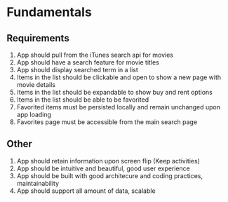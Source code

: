 # Fundamentals
## Requirements
1. App should pull from the iTunes search api for movies
2. App should have a search feature for movie titles
3. App should display searched term in a list
4. Items in the list should be clickable and open to show a new page with movie details
5. Items in the list should be expandable to show buy and rent options
6. Items in the list should be able to be favorited
7. Favorited items must be persisted locally and remain unchanged upon app loading
8. Favorites page must be accessible from the main search page

## Other
1. App should retain information upon screen flip (Keep activities)
2. App should be intuitive and beautiful, good user experience
3. App should be built with good architecure and coding practices, maintainability
4. App should support all amount of data, scalable
